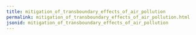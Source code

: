```yaml
---
title: mitigation_of_transboundary_effects_of_air_pollution
permalink: mitigation_of_transboundary_effects_of_air_pollution.html
jsonid: mitigation_of_transboundary_effects_of_air_pollution
---
```

